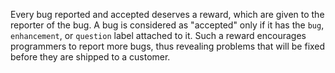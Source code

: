 Every bug reported and accepted deserves a reward, which
are given to the reporter of the bug. A bug is considered as
"accepted" only if it has the `bug`, `enhancement`, or `question` label
attached to it. Such a reward encourages programmers to report
more bugs, thus revealing problems that will be fixed before they
are shipped to a customer.

